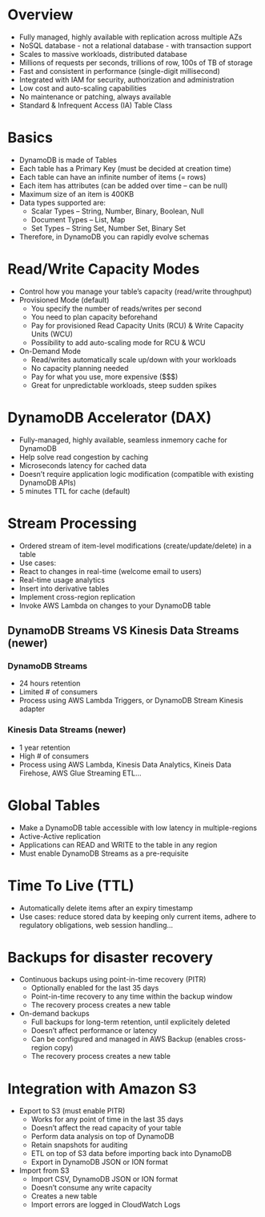 # Overview

- Fully managed, highly available with replication across multiple AZs
- NoSQL database - not a relational database - with transaction support
- Scales to massive workloads, distributed database
- Millions of requests per seconds, trillions of row, 100s of TB of storage
- Fast and consistent in performance (single-digit millisecond)
- Integrated with IAM for security, authorization and administration
- Low cost and auto-scaling capabilities
- No maintenance or patching, always available
- Standard & Infrequent Access (IA) Table Class

# Basics

- DynamoDB is made of Tables
- Each table has a Primary Key (must be decided at creation time)
- Each table can have an infinite number of items (= rows)
- Each item has attributes (can be added over time – can be null)
- Maximum size of an item is 400KB
- Data types supported are:
  - Scalar Types – String, Number, Binary, Boolean, Null
  - Document Types – List, Map
  - Set Types – String Set, Number Set, Binary Set
- Therefore, in DynamoDB you can rapidly evolve schemas

# Read/Write Capacity Modes

- Control how you manage your table’s capacity (read/write throughput)
- Provisioned Mode (default)
  - You specify the number of reads/writes per second
  - You need to plan capacity beforehand
  - Pay for provisioned Read Capacity Units (RCU) & Write Capacity Units (WCU)
  - Possibility to add auto-scaling mode for RCU & WCU
- On-Demand Mode
  - Read/writes automatically scale up/down with your workloads
  - No capacity planning needed
  - Pay for what you use, more expensive ($$$)
  - Great for unpredictable workloads, steep sudden spikes

# DynamoDB Accelerator (DAX)

- Fully-managed, highly available, seamless inmemory cache for DynamoDB
- Help solve read congestion by caching
- Microseconds latency for cached data
- Doesn’t require application logic modification (compatible with existing DynamoDB APIs)
- 5 minutes TTL for cache (default)

# Stream Processing

- Ordered stream of item-level modifications (create/update/delete) in a table
- Use cases:
- React to changes in real-time (welcome email to users)
- Real-time usage analytics
- Insert into derivative tables
- Implement cross-region replication
- Invoke AWS Lambda on changes to your DynamoDB table

## DynamoDB Streams VS Kinesis Data Streams (newer)

### DynamoDB Streams

- 24 hours retention
- Limited # of consumers
- Process using AWS Lambda Triggers, or DynamoDB Stream Kinesis adapter

### Kinesis Data Streams (newer)

- 1 year retention
- High # of consumers
- Process using AWS Lambda, Kinesis Data Analytics, Kineis Data Firehose, AWS Glue Streaming ETL…

# Global Tables

- Make a DynamoDB table accessible with low latency in multiple-regions
- Active-Active replication
- Applications can READ and WRITE to the table in any region
- Must enable DynamoDB Streams as a pre-requisite

# Time To Live (TTL)

- Automatically delete items after an expiry timestamp
- Use cases: reduce stored data by keeping only current items, adhere to regulatory obligations, web session handling…

# Backups for disaster recovery

- Continuous backups using point-in-time recovery (PITR)
  - Optionally enabled for the last 35 days
  - Point-in-time recovery to any time within the backup window
  - The recovery process creates a new table
- On-demand backups
  - Full backups for long-term retention, until explicitely deleted
  - Doesn’t affect performance or latency
  - Can be configured and managed in AWS Backup (enables cross-region copy)
  - The recovery process creates a new table

# Integration with Amazon S3

- Export to S3 (must enable PITR)
  - Works for any point of time in the last 35 days
  - Doesn’t affect the read capacity of your table
  - Perform data analysis on top of DynamoDB
  - Retain snapshots for auditing
  - ETL on top of S3 data before importing back into DynamoDB
  - Export in DynamoDB JSON or ION format
- Import from S3
  - Import CSV, DynamoDB JSON or ION format
  - Doesn’t consume any write capacity
  - Creates a new table
  - Import errors are logged in CloudWatch Logs
